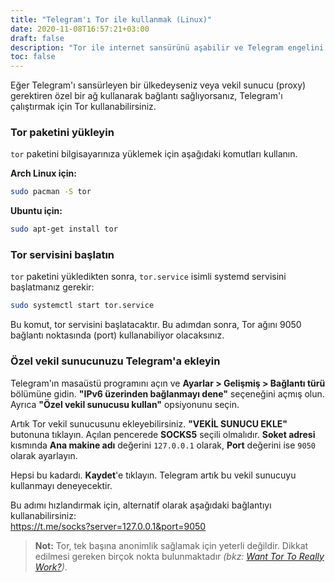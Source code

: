 ```yaml
---
title: "Telegram'ı Tor ile kullanmak (Linux)"
date: 2020-11-08T16:57:21+03:00
draft: false
description: "Tor ile internet sansürünü aşabilir ve Telegram engelini kaldırabilirsiniz."
toc: false
---
```


Eğer Telegram'ı sansürleyen bir ülkedeyseniz veya vekil sunucu (proxy) gerektiren özel bir ağ kullanarak bağlantı sağlıyorsanız, Telegram'ı çalıştırmak için Tor kullanabilirsiniz.

### Tor paketini yükleyin
`tor` paketini bilgisayarınıza yüklemek için aşağıdaki komutları kullanın.  

__Arch Linux için:__
```bash
sudo pacman -S tor
```
__Ubuntu için:__
```bash
sudo apt-get install tor
```

### Tor servisini başlatın
`tor` paketini yükledikten sonra, `tor.service` isimli systemd servisini başlatmanız gerekir:
```bash
sudo systemctl start tor.service
```
Bu komut, tor servisini başlatacaktır. Bu adımdan sonra, Tor ağını 9050 bağlantı noktasında (port) kullanabiliyor olacaksınız.

### Özel vekil sunucunuzu Telegram'a ekleyin
Telegram'ın masaüstü programını açın ve __Ayarlar > Gelişmiş > Bağlantı türü__ bölümüne gidin. __"IPv6 üzerinden bağlanmayı dene"__ seçeneğini açmış olun. Ayrıca __"Özel vekil sunucusu kullan"__ opsiyonunu seçin. 

Artık Tor vekil sunucusunu ekleyebilirsiniz. __"VEKİL SUNUCU EKLE"__ butonuna tıklayın. Açılan pencerede __SOCKS5__ seçili olmalıdır. __Soket adresi__ kısmında __Ana makine adı__ değerini `127.0.0.1` olarak, __Port__ değerini ise `9050` olarak ayarlayın.

Hepsi bu kadardı. __Kaydet__'e tıklayın. Telegram artık bu vekil sunucuyu kullanmayı deneyecektir.

Bu adımı hızlandırmak için, alternatif olarak aşağıdaki bağlantıyı kullanabilirsiniz:  
https://t.me/socks?server=127.0.0.1&port=9050



> **Not:** Tor, tek başına anonimlik sağlamak için yeterli değildir. Dikkat edilmesi gereken birçok nokta bulunmaktadır _(bkz: [Want Tor To Really Work?](https://en.calameo.com/read/005242387ef11d44d4ae7))_.
